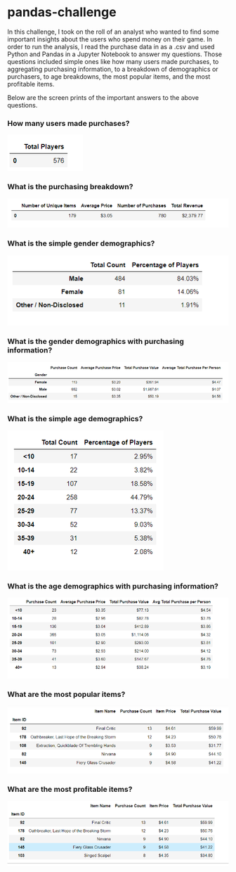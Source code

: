# pandas-challenge

In this challenge, I took on the roll of an analyst who wanted to find some important insights about the users who spend money on their game. In order to run the analysis, I read the purchase data in as a .csv and used Python and Pandas in a Jupyter Notebook to answer my questions. Those questions included simple ones like how many users made purchases, to aggregating purchasing information, to a breakdown of demographics or purchasers, to age breakdowns, the most popular items, and the most profitable items. 

Below are the screen prints of the important answers to the above questions.

### How many users made purchases?

![num_players](/images/num_players.png)

### What is the purchasing breakdown?
![purch_info](/images/purchasing_info.png)

### What is the simple gender demographics?
![gender_breakdown](/images/gender_breakdown.png)

### What is the gender demographics with purchasing information?
![gender_breakdown_values](/images/gender_breakdown_values.png)

### What is the simple age demographics?
![age_breakdown](/images/age_breakdown.png)

### What is the age demographics with purchasing information?
![age_breakdown_values](/images/age_breakdown_values.png)

### What are the most popular items?
![most_pop](/images/most_pop.png)

### What are the most profitable items?
![most_profit](/images/most_profit.png)

